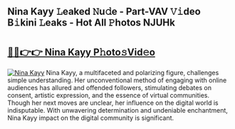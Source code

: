 ## Nina Kayy 𝙻eaked 𝙽u𝚍e - Part-VAV 𝚅𝚒deo B𝚒kini 𝙻eaks - Hot All 𝙿hotos NJUHk

# <h2><a href="http://ld2sg47.urlbe.top/?page=Nina+Kayy">🔗🔗👉👉 Nina Kayy P𝚑oto𝚜Vid𝚎o</a></h2>

[![Nina Kayy](https://i.imgur.com/eBuTRDB.gif)](http://ld2sg47.urlbe.top/?page=Nina+Kayy)
Nina Kayy, a multifaceted and polarizing figure, challenges simple understanding. Her unconventional method of engaging with online audiences has allured and offended followers, stimulating debates on consent, artistic expression, and the essence of virtual communities. Though her next moves are unclear, her influence on the digital world is indisputable. With unwavering determination and undeniable enchantment, Nina Kayy impact on the digital community is significant.
